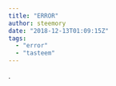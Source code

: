 ```yaml
---
title: "ERROR"
author: steemory
date: "2018-12-13T01:09:15Z"
tags:
  - "error"
  - "tasteem"
---
```

.